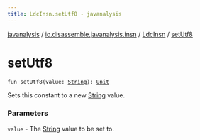 ```yaml
---
title: LdcInsn.setUtf8 - javanalysis
---
```


[javanalysis](../../index.html) / [io.disassemble.javanalysis.insn](../index.html) / [LdcInsn](index.html) / [setUtf8](./set-utf8.html)

# setUtf8

`fun setUtf8(value: `[`String`](https://kotlinlang.org/api/latest/jvm/stdlib/kotlin/-string/index.html)`): `[`Unit`](https://kotlinlang.org/api/latest/jvm/stdlib/kotlin/-unit/index.html)

Sets this constant to a new [String](https://kotlinlang.org/api/latest/jvm/stdlib/kotlin/-string/index.html) value.

### Parameters

`value` - The [String](https://kotlinlang.org/api/latest/jvm/stdlib/kotlin/-string/index.html) value to be set to.